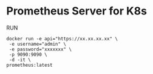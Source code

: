 # Prometheus Server for K8s
RUN
```
docker run -e api="https://xx.xx.xx.xx" \
 -e username="admin" \
 -e password="xxxxxxx" \
 -p 9090:9090 \
 -d -it \
prometheus:latest
```
